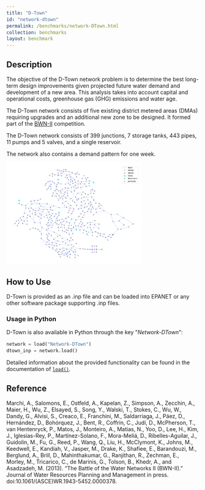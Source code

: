 ```yaml
---
title: "D-Town"
id: "network-dtown"
permalink: /benchmarks/network-DTown.html
collection: benchmarks
layout: benchmark
---
```



## Description

The objective of the D-Town network problem is to determine the best long-term design improvements given projected
future water demand and development of a new area. This analysis takes into account capital and operational costs,
greenhouse gas (GHG) emissions and water age.

The D-Town network consists of five existing district metered areas (DMAs) requiring upgrades and an additional new zone
to be designed. It formed part of the [BWN-II](BWN2.html) competition.

The D-Town network consists of 399 junctions, 7 storage tanks, 443 pipes, 11 pumps and 5 valves, and a single reservoir.

The network also contains a demand pattern for one week.

<img src="../static/benchmarks/network-dtown/dtown_plot.png" width="70%"/>

## How to Use

D-Town is provided as an .inp file and can be loaded into EPANET or any other software package
supporting .inp files.

### Usage in Python

D-Town is also available in Python through the key "*Network-DTown*":
```python
network = load("Network-DTown")
dtown_inp = network.load()
```

Detailed information about the provided functionality can be found in the documentation of
[`load()`](https://water-benchmark-hub.readthedocs.io/en/stable/water_benchmark_hub.networks.html#water_benchmark_hub.networks.networks.DTown.load).


## Reference

Marchi, A., Salomons, E., Ostfeld, A., Kapelan, Z., Simpson, A., Zecchin, A., Maier, H., Wu, Z., Elsayed, S., Song, Y.,
Walski, T., Stokes, C., Wu, W., Dandy, G., Alvisi, S., Creaco, E., Franchini, M., Saldarriaga, J., Páez, D., Hernández,
D., Bohórquez, J., Bent, R., Coffrin, C., Judi, D., McPherson, T., van Hentenryck, P., Matos, J., Monteiro, A., Matias,
N., Yoo, D., Lee, H., Kim, J., Iglesias-Rey, P., Martínez-Solano, F., Mora-Meliá, D., Ribelles-Aguilar, J., Guidolin,
M., Fu, G., Reed, P., Wang, Q., Liu, H., McClymont, K., Johns, M., Keedwell, E., Kandiah, V., Jasper, M., Drake, K.,
Shafiee, E., Barandouzi, M., Berglund, A., Brill, D., Mahinthakumar, G., Ranjithan, R., Zechman, E., Morley, M.,
Tricarico, C., de Marinis, G., Tolson, B., Khedr, A., and Asadzadeh, M.
(2013). “The Battle of the Water Networks II (BWN-II).” Journal of Water Resources Planning and Management in press.
doi:10.1061/(ASCE)WR.1943-5452.0000378.
[<i class="bi bi-link"></i>](http://ascelibrary.org/doi/abs/10.1061/%28ASCE%29WR.1943-5452.0000378)

